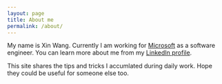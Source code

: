 ```yaml
---
layout: page
title: About me
permalink: /about/
---
```


My name is Xin Wang. Currently I am working for [Microsoft](http://www.microsoft.com) as a software engineer.
You can learn more about me from my [LinkedIn profile](https://www.linkedin.com/in/wangxinwang/).

This site shares the tips and tricks I accumlated during daily work. Hope they could be useful for someone else too.
